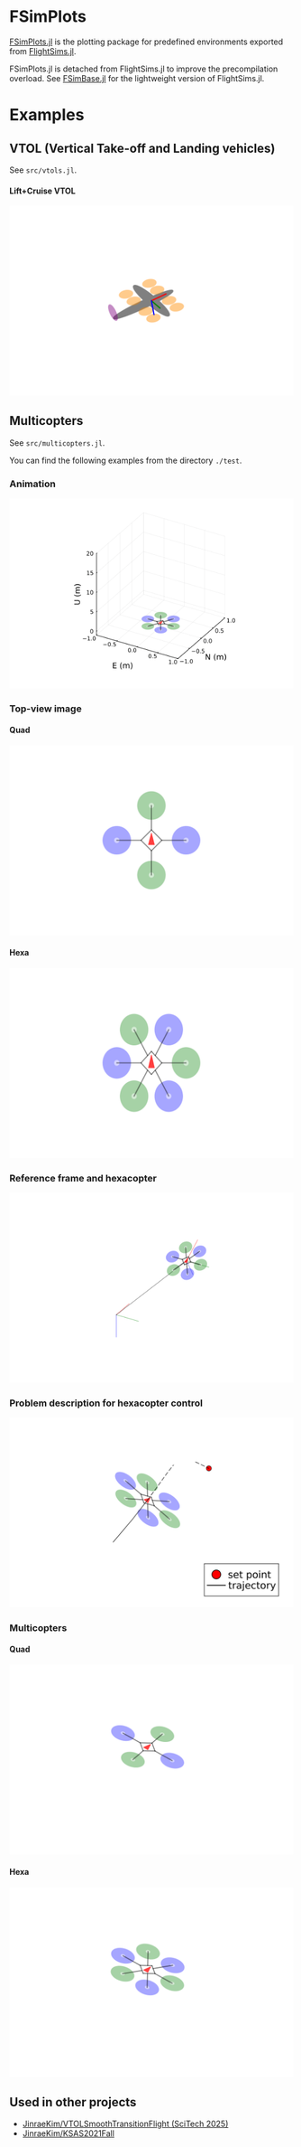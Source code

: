 # FSimPlots
[FSimPlots.jl](https://github.com/JinraeKim/FSimPlots.jl) is
the plotting package for predefined environments exported from [FlightSims.jl](https://github.com/JinraeKim/FlightSims.jl).

FSimPlots.jl is detached from FlightSims.jl to improve the precompilation overload.
See [FSimBase.jl](https://github.com/JinraeKim/FSimBase.jl) for the lightweight version of FlightSims.jl.

# Examples
## VTOL (Vertical Take-off and Landing vehicles)
See `src/vtols.jl`.
#### Lift+Cruise VTOL
![ex_screenshot](./figures/VTOL.png)


## Multicopters
See `src/multicopters.jl`.

You can find the following examples from the directory `./test`.
### Animation
![Alt Text](./figures/anim.gif)

### Top-view image
#### Quad
![ex_screenshot](./figures/quadcopter_topview.png)
#### Hexa
![ex_screenshot](./figures/hexacopter_topview.png)

### Reference frame and hexacopter
![ex_screenshot](./figures/hexacopter_description.png)

### Problem description for hexacopter control
![ex_screenshot](./figures/prob_description.png)

### Multicopters
#### Quad
![ex_screenshot](./figures/quadcopter.png)
#### Hexa
![ex_screenshot](./figures/hexacopter.png)


## Used in other projects
- [JinraeKim/VTOLSmoothTransitionFlight (SciTech 2025)](https://github.com/JinraeKim/VTOLSmoothTransitionFlight)
- [JinraeKim/KSAS2021Fall](https://github.com/JinraeKim/KSAS2021Fall)
